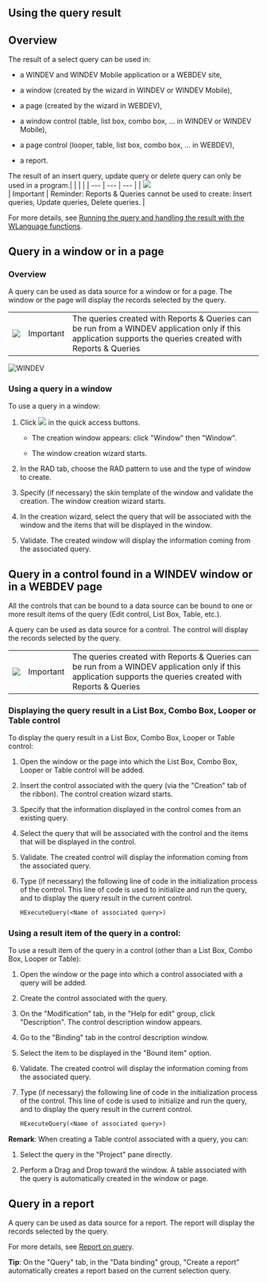 


## Using the query result
			



<a name="NOTE1"></a>
<a name="NOTE1_1"></a>


## Overview
<a name="overview_ELTTEXTE000217"></a>
The result of a select query can be used in:

- a WINDEV and WINDEV Mobile application or a WEBDEV site,

- a window (created by the wizard in WINDEV or WINDEV Mobile),

- a page (created by the wizard in WEBDEV),

- a window control (table, list box, combo box, ... in WINDEV or WINDEV Mobile),

- a page control (looper, table, list box, combo box, ... in WEBDEV),

- a report.




The result of an insert query, update query or delete query can only be used in a program.|   |   |   |
| --- | --- | --- |
| ![](https://doc.pcsoft.fr/en-US/images/image.awp?langid=3&name=ER.png)<br> | Important | Reminder: Reports & Queries cannot be used to create: Insert queries, Update queries, Delete queries. |



For more details, see [Running the query and handling the result with the WLanguage functions](../Editeurs/2032027.md).

<a name="NOTE2"></a>
<a name="NOTE2_1"></a>


## Query in a window or in a page
<a name="query_window_page_ELTTEXTE000259"></a>


### Overview
<a name="overview_ELTPARAGRAPHE000035"></a>

A query can be used as data source for a window or for a page. The window or the page will display the records selected by the query.

|   |   |   |
| --- | --- | --- |
| ![](https://doc.pcsoft.fr/en-US/images/image.awp?langid=3&name=ER.png)<br> | Important | The queries created with Reports & Queries can be run from a WINDEV application only if this application supports the queries created with Reports & Queries |




<a name="NOTE2_2"></a>
![WINDEV](https://doc.pcsoft.fr/ext/images/us/WD.png) 

### Using a query in a window
<a name="using_query_window_ELTPARAGRAPHE000048"></a>

To use a query in a window: 

1. Click ![](https://doc.pcsoft.fr/en-US/images/image.awp?langid=3&name=ico_nouveau.gif)
 in the quick access buttons. 

	- The creation window appears: click "Window" then "Window".

	- The window creation wizard starts.




2. In the RAD tab, choose the RAD pattern to use and the type of window to create.

3. Specify (if necessary) the skin template of the window and validate the creation. The window creation wizard starts.

4. In the creation wizard, select the query that will be associated with the window and the items that will be displayed in the window.

5. Validate. The created window will display the information coming from the associated query.



<a name="NOTE2_3"></a>

<a name="NOTE3"></a>
<a name="NOTE3_1"></a>


## Query in a control found in a WINDEV window or in a WEBDEV page
<a name="query_control_found_windev_window_webdev_page_ELTTEXTE000313"></a>
All the controls that can be bound to a data source can be bound to one or more result items of the query (Edit control, List Box, Table, etc.).

A query can be used as data source for a control. The control will display the records selected by the query.

|   |   |   |
| --- | --- | --- |
| ![](https://doc.pcsoft.fr/en-US/images/image.awp?langid=3&name=ER.png)<br> | Important | The queries created with Reports & Queries can be run from a WINDEV application only if this application supports the queries created with Reports & Queries |




<a name="NOTE3_2"></a>


### Displaying the query result in a List Box, Combo Box, Looper or Table control 
<a name="displaying_the_query_result_list_box_combo_box_looper_table_control_ELTPARAGRAPHE000099"></a>

To display the query result in a List Box, Combo Box, Looper or Table control:

1. Open the window or the page into which the List Box, Combo Box, Looper or Table control will be added.

2. Insert the control associated with the query (via the "Creation" tab of the ribbon). The control creation wizard starts.

3. Specify that the information displayed in the control comes from an existing query.

4. Select the query that will be associated with the control and the items that will be displayed in the control.

5. Validate. The created control will display the information coming from the associated query.

6. Type (if necessary) the following line of code in the initialization process of the control. This line of code is used to initialize and run the query, and to display the query result in the current control. 
	
	```txt
	HExecuteQuery(<Name of associated query>)
	```




<a name="NOTE3_3"></a>


### Using a result item of the query in a control:
<a name="using_result_item_the_query_control_ELTPARAGRAPHE000115"></a>

To use a result item of the query in a control (other than a List Box, Combo Box, Looper or Table):

1. Open the window or the page into which a control associated with a query will be added.

2. Create the control associated with the query.

3. On the "Modification" tab, in the "Help for edit" group, click "Description". The control description window appears.

4. Go to the "Binding" tab in the control description window.

5. Select the item to be displayed in the "Bound item" option.

6. Validate. The created control will display the information coming from the associated query.

7. Type (if necessary) the following line of code in the initialization process of the control. This line of code is used to initialize and run the query, and to display the query result in the current control.
	
	```txt
	HExecuteQuery(<Name of associated query>)
	```





**Remark**: When creating a Table control associated with a query, you can:

1. Select the query in the "Project" pane directly.

2. Perform a Drag and Drop toward the window. A table associated with the query is automatically created in the window or page.




<a name="NOTE4"></a>
<a name="NOTE4_1"></a>


## Query in a report
<a name="query_report_ELTTEXTE000367"></a>
A query can be used as data source for a report. The report will display the records selected by the query.

For more details, see [Report on query](../WDChamp/1011013.md).

**Tip**: On the "Query" tab, in the "Data binding" group, "Create a report" automatically creates a report based on the current selection query.


